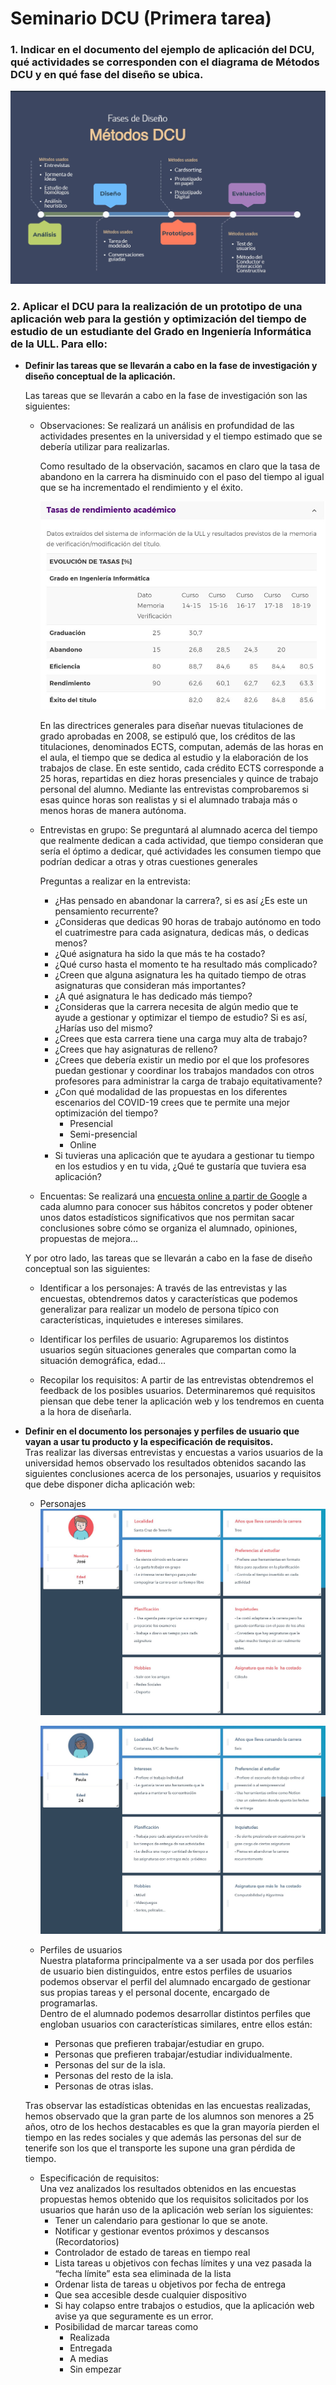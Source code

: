 # Seminario DCU (Primera tarea)

### 1. Indicar en el documento del ejemplo de aplicación del DCU, qué actividades se corresponden con el diagrama de Métodos DCU y en qué fase del diseño se ubica.

![Apartado 1 Imagen](Imagenes/apartado_1.JPG)

### 2. Aplicar el DCU para la realización de un prototipo de una aplicación web para la gestión y optimización del tiempo de estudio de un estudiante del Grado en Ingeniería Informática de la ULL. Para ello:

* **Definir las tareas que se llevarán a cabo en la fase de investigación y diseño conceptual de la aplicación.**

  Las tareas que se llevarán a cabo en la fase de investigación son las siguientes:
    * Observaciones: Se realizará un análisis en profundidad de las actividades presentes en la universidad y el tiempo estimado que se debería utilizar para realizarlas.

      Como resultado de la observación, sacamos en claro que la tasa de abandono en la carrera ha disminuido con el paso del tiempo al igual que se ha incrementado el rendimiento y el éxito.

      ![Tasa de abandono de Ingeniería Informática en la ULL](Imagenes/Tasa_de_abandono_if_ull.jpg)

      En las directrices generales para diseñar nuevas titulaciones de grado aprobadas en 2008, se estipuló que, los créditos de las titulaciones, denominados ECTS, computan, además de las horas en el aula, el tiempo que se dedica al estudio y la elaboración de los trabajos de clase. En este sentido, cada crédito ECTS corresponde a 25 horas, repartidas en diez horas presenciales y quince de trabajo personal del alumno. Mediante las entrevistas comprobaremos si esas quince horas son realistas y si el alumnado trabaja más o menos horas de manera autónoma.

    
    * Entrevistas en grupo: Se preguntará al alumnado acerca del tiempo que realmente dedican a cada actividad, que tiempo consideran que sería el óptimo a dedicar, qué actividades les consumen tiempo que podrían dedicar a otras y otras cuestiones generales
    
      Preguntas a realizar en la entrevista:

      * ¿Has pensado en abandonar la carrera?, si es así ¿Es este un pensamiento recurrente?
      * ¿Consideras que dedicas 90 horas de trabajo autónomo en todo el cuatrimestre para cada asignatura, dedicas más, o dedicas menos?
      * ¿Qué asignatura ha sido la que más te ha costado?
      * ¿Qué curso hasta el momento te ha resultado más complicado?
      * ¿Creen que alguna asignatura les ha quitado tiempo de otras asignaturas que consideran más importantes?
      * ¿A qué asignatura le has dedicado más tiempo?
      * ¿Consideras que la carrera necesita de algún medio que te ayude a gestionar y optimizar el tiempo de estudio? Si es así, ¿Harías uso del mismo?
      * ¿Crees que esta carrera tiene una carga muy alta de trabajo?
      * ¿Crees que hay asignaturas de relleno?
      * ¿Crees que debería existir un medio por el que los profesores puedan gestionar y coordinar los trabajos mandados con otros profesores para administrar la carga de trabajo equitativamente?
      * ¿Con qué modalidad de las propuestas en los diferentes escenarios del COVID-19 crees que te permite una mejor optimización del tiempo?
        * Presencial
        * Semi-presencial
        * Online
      * Si tuvieras una aplicación que te ayudara a gestionar tu tiempo en los estudios y en tu vida, ¿Qué te gustaría que tuviera esa aplicación?

  
    * Encuentas: Se realizará una [encuesta online a partir de Google](https://docs.google.com/forms/d/e/1FAIpQLSf0_ej8SxjciekdSPXtzb2vHSsGb4TD5nFrziuJ9-lKXKW3aQ/viewform?usp=sf_link) a cada alumno para conocer sus hábitos concretos y poder obtener unos datos estadísticos significativos que nos permitan sacar conclusiones sobre cómo se organiza el alumnado, opiniones, propuestas de mejora...

  Y por otro lado, las tareas que se llevarán a cabo en la fase de diseño conceptual son las siguientes:
    * Identificar a los personajes: A través de las entrevistas y las encuestas, obtendremos datos y características que podemos generalizar para realizar un modelo de persona típico con características, inquietudes e intereses similares.
    
    * Identificar los perfiles de usuario: Agruparemos los distintos usuarios según situaciones generales que compartan como la situación demográfica, edad...  
  
    * Recopilar los requisitos: A partir de las entrevistas obtendremos el feedback de los posibles usuarios. Determinaremos qué requisitos piensan que debe tener la aplicación web y los tendremos en cuenta a la hora de diseñarla.
  
* **Definir en el documento los personajes y perfiles de usuario que vayan a usar tu producto y la especificación de requisitos.**  
Tras realizar las diversas entrevistas y encuestas a varios usuarios de la universidad hemos observado los resultados obtenidos sacando las siguientes conclusiones acerca de los personajes, usuarios y requisitos que debe disponer dicha aplicación web:
  * Personajes  
    ![Personaje1](Imagenes/persona1.JPG)  
    
    ![Personaje2](Imagenes/Persona2.JPG)  
  * Perfiles de usuarios  
  Nuestra plataforma principalmente va a ser usada por dos perfiles de usuario bien distinguidos, entre estos perfiles de usuarios podemos observar el perfil del alumnado encargado de gestionar sus propias tareas y el personal docente, encargado de programarlas.  
  Dentro de el alumnado podemos desarrollar distintos perfiles que engloban usuarios con características similares, entre ellos están:  
  
    * Personas que prefieren trabajar/estudiar en grupo.
    * Personas que prefieren trabajar/estudiar individualmente.
    * Personas del sur de la isla.
    * Personas del resto de la isla.
    * Personas de otras islas.  

   Tras observar las estadísticas obtenidas en las encuestas realizadas, hemos observado que la gran parte de los alumnos son menores a 25 años, otro de los hechos destacables es que la gran mayoría pierden el tiempo en las redes sociales y que además las personas del sur de tenerife son los que el transporte les supone una gran pérdida de tiempo.

  * Especificación de requisitos:  
  Una vez analizados los resultados obtenidos en las encuestas propuestas hemos obtenido que los requisitos solicitados por los usuarios que harán uso de la aplicación web serían los siguientes:
    * Tener un calendario para gestionar lo que se anote.
    * Notificar y gestionar eventos próximos y descansos (Recordatorios)
    * Controlador de estado de tareas en tiempo real
    * Lista tareas u objetivos con fechas límites y una vez pasada la “fecha límite” esta sea eliminada de la lista
    * Ordenar lista de tareas u objetivos por fecha de entrega
    * Que sea accesible desde cualquier dispositivo
    * Si hay colapso entre trabajos o estudios, que la aplicación web avise ya que seguramente es un error.
    * Posibilidad de marcar tareas como
      * Realizada 
      * Entregada
      * A medias
      * Sin empezar

